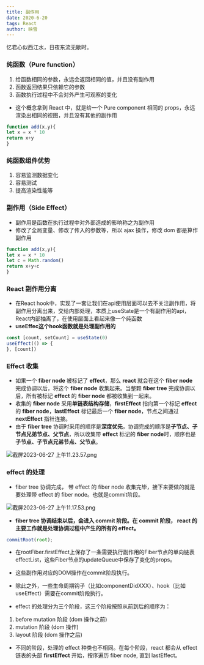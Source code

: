 ```yaml
---
title: 副作用
date: 2020-6-20
tags: React
author: 映雪
---
```


忆君心似西江水，日夜东流无歇时。

<!--more-->

### 纯函数（Pure function）

1. 给函数相同的参数，永远会返回相同的值，并且没有副作用
2. 函数返回结果只依赖它的参数
3. 函数执行过程中不会对外产生可观察的变化

-  这个概念拿到 React 中，就是给一个 Pure component 相同的 props，永远渲染出相同的视图，并且没有其他的副作用

```js
function add(x,y){
let x = x * 10
return x+y
}
```

### 纯函数组件优势

1. 容易监测数据变化
2. 容易测试
3. 提高渲染性能等

### 副作用（Side Effect）

- 副作用是函数在执行过程中对外部造成的影响称之为副作用
- 修改了全局变量、修改了传入的参数等，所以 ajax 操作，修改 dom 都是算作副作用

```js
function add(x,y){
let x = x * 10
let c = Math.random()
return x+y+c
}
```

### React 副作用分离

- 在React hook中，实现了一套让我们在api使用层面可以去不关注副作用，将副作用分离出来，交给内部处理，本质上useState是一个有副作用的api，React内部抽离了，在使用层面上看起来像一个纯函数
- **useEffec这个hook函数就是处理副作用的**

```jsx
const [count, setCount] = useState(0)
useEffect(() => {
}, [count]) 
```

### Effect 收集



- 如果一个 **fiber node** 被标记了 **effect**，那么 **react** 就会在这个 **fiber node** 完成协调以后，将这个 **fiber node** 收集起来。当整颗 **fiber tree** 完成协调以后，所有被标记 **effect** 的 **fiber node** 都被收集到一起来。
- 收集的 **fiber node** 采用**单链表结构存储**，**firstEffect** 指向第一个标记 **effect** 的 **fiber node**，**lastEffect** 标记最后一个 **fiber node**，节点之间通过 **nextEffect** 指针连接。
- 由于 **fiber tree** 协调时采用的顺序是**深度优先**，协调完成的顺序是**子节点、子节点兄弟节点、父节点**，所以收集带 **effect** 标记的 **fiber node**时，顺序也是**子节点、子节点兄弟节点、父节点**。

![截屏2023-06-27 上午11.23.57.png](/images/2023/06/27/eKAmXgOWva4CYfc.png)


### effect 的处理

- fiber tree 协调完成， 带 effect 的 fiber node 收集完毕，接下来要做的就是要处理带 effect 的 fiber node。也就是commit阶段。

![截屏2023-06-27 上午11.17.53.png](/images/2023/06/27/xO1GdinQwkmJD4y.png)

- **fiber tree 协调结束以后，会进入 commit 阶段。在 commit 阶段， react 的主要工作就是处理协调过程中产生的所有的 effect。**

```jsx
commitRoot(root);
```

- 在rootFiber.firstEffect上保存了一条需要执行副作用的Fiber节点的单向链表effectList，这些Fiber节点的updateQueue中保存了变化的props。
- 这些副作用对应的DOM操作在commit阶段执行。
- 除此之外，一些生命周期钩子（比如componentDidXXX）、hook（比如useEffect）需要在commit阶段执行。

- effect 的处理分为三个阶段，这三个阶段按照从前到后的顺序为：

1. before mutation 阶段 (dom 操作之前)
2. mutation 阶段 (dom 操作)
3. layout 阶段 (dom 操作之后)

- 不同的阶段，处理的 effect 种类也不相同。在每个阶段，react 都会从 effect 链表的头部  **firstEffect** 开始，按序遍历 fiber node, 直到 lastEffect。
